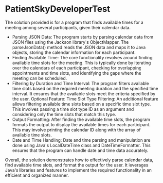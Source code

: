 # PatientSkyDeveloperTest

The solution provided is for a program that finds available times for a meeting among several participants, given their calendar data.

- Parsing JSON Data: The program starts by parsing calendar data from JSON files using the Jackson library's ObjectMapper. The parseJsonData() method reads the JSON data and maps it to Java objects, storing the calendar information for each participant.
- Finding Available Time: The core functionality revolves around finding available time slots for the meeting. This is typically done by iterating over the calendars of each participant, checking for overlapping appointments and time slots, and identifying the gaps where the meeting can be scheduled.
- Filtering by Duration and Time Interval: The program filters available time slots based on the required meeting duration and the specified time interval. It ensures that the available slots meet the criteria specified by the user.
Optional Feature: Time Slot Type Filtering: An additional feature allows filtering available time slots based on a specific time slot type. This involves passing a time slot type ID as an argument and considering only the time slots that match this type.
- Output Formatting: After finding the available time slots, the program formats the output to display the available times for each participant. This may involve printing the calendar ID along with the array of available time slots.
- Date and Time Handling: Date and time parsing and manipulation are done using Java's LocalDateTime class and DateTimeFormatter. This ensures that the program can handle date and time data accurately.


Overall, the solution demonstrates how to effectively parse calendar data, find available time slots, and format the output for the user. It leverages Java's libraries and features to implement the required functionality in an efficient and organized manner.



